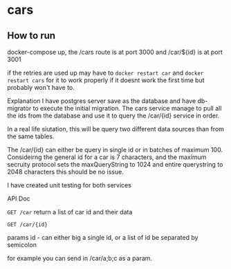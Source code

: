 # cars

## How to run

docker-compose up, the /cars route is at port 3000 and /car/${id} is at port 3001

if the retries are used up may have to `docker restart car` and `docker restart cars` for it to work properly if it doesnt work the first time but probably won't have to.

Explanation
I have postgres server save as the database and have db-migrator to execute the initial migration. The cars service manage to pull all the ids from the database and use it to query the /car/{id} service in order. 

In a real life siutation, this will be query two different data sources than from the same tables.

The /car/{id} can either be query in single id or in batches of maximum 100. Consideirng the general id for a car is 7 characters, and the maximum secruity protocol sets the maxQueryString to 1024 and entire querystring to 2048 characters this should be no issue. 

I have created unit testing for both services

API Doc

`GET /car`
return a list of car id and their data

`GET /car/{id}`

params id - can either big a single id, or a list of id be separated by semicolon

for example you can send in /car/a;b;c as a param.

